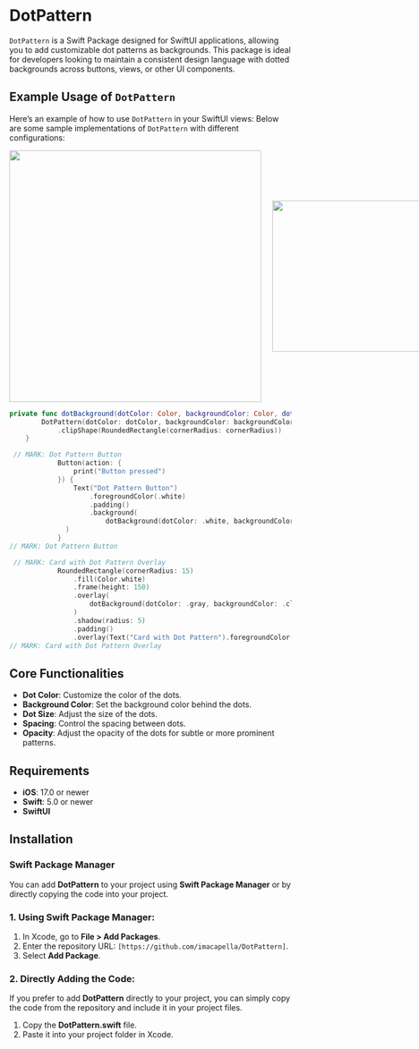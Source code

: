# DotPattern

`DotPattern` is a Swift Package designed for SwiftUI applications, allowing you to add customizable dot patterns as backgrounds. This package is ideal for developers looking to maintain a consistent design language with dotted backgrounds across buttons, views, or other UI components.

## Example Usage of `DotPattern`

Here’s an example of how to use `DotPattern` in your SwiftUI views:
Below are some sample implementations of `DotPattern` with different configurations:

<div style="display: flex; align-items: center;">
  <img src="https://github.com/user-attachments/assets/40afe169-d0f1-4c4c-899e-a87c6e8927c5" width="450"/>
  <img src="https://github.com/user-attachments/assets/724986a9-9c0d-4bae-985c-f5b2dbc4dc40" width="270" style="margin-left: 20px;"/>
</div>

```swift
private func dotBackground(dotColor: Color, backgroundColor: Color, dotSize: CGFloat, spacing: CGFloat, opacity: Double, cornerRadius: CGFloat) -> some View {
        DotPattern(dotColor: dotColor, backgroundColor: backgroundColor, dotSize: dotSize, spacing: spacing, opacity: opacity)
            .clipShape(RoundedRectangle(cornerRadius: cornerRadius))
    }
```
```swift
 // MARK: Dot Pattern Button
            Button(action: {
                print("Button pressed")
            }) {
                Text("Dot Pattern Button")
                    .foregroundColor(.white)
                    .padding()
                    .background(
                        dotBackground(dotColor: .white, backgroundColor: .red.opacity(0.8), dotSize: 3, spacing: 3, opacity: 0.2, cornerRadius: 12)
              )
            }
// MARK: Dot Pattern Button
```
```swift
 // MARK: Card with Dot Pattern Overlay
            RoundedRectangle(cornerRadius: 15)
                .fill(Color.white)
                .frame(height: 150)
                .overlay(
                    dotBackground(dotColor: .gray, backgroundColor: .clear, dotSize: 4, spacing: 6, opacity: 0.1, cornerRadius: 15)
                )
                .shadow(radius: 5)
                .padding()
                .overlay(Text("Card with Dot Pattern").foregroundColor(.blue))
// MARK: Card with Dot Pattern Overlay
```
## Core Functionalities

- **Dot Color**: Customize the color of the dots.
- **Background Color**: Set the background color behind the dots.
- **Dot Size**: Adjust the size of the dots.
- **Spacing**: Control the spacing between dots.
- **Opacity**: Adjust the opacity of the dots for subtle or more prominent patterns.

## Requirements

- **iOS**: 17.0 or newer
- **Swift**: 5.0 or newer
- **SwiftUI**

## Installation

### Swift Package Manager

You can add **DotPattern** to your project using **Swift Package Manager** or by directly copying the code into your project.

### 1. Using Swift Package Manager:
1. In Xcode, go to **File > Add Packages**.
2. Enter the repository URL: `[https://github.com/imacapella/DotPattern]`.
3. Select **Add Package**.

### 2. Directly Adding the Code:
If you prefer to add **DotPattern** directly to your project, you can simply copy the code from the repository and include it in your project files.

1. Copy the **DotPattern.swift** file.
2. Paste it into your project folder in Xcode.




